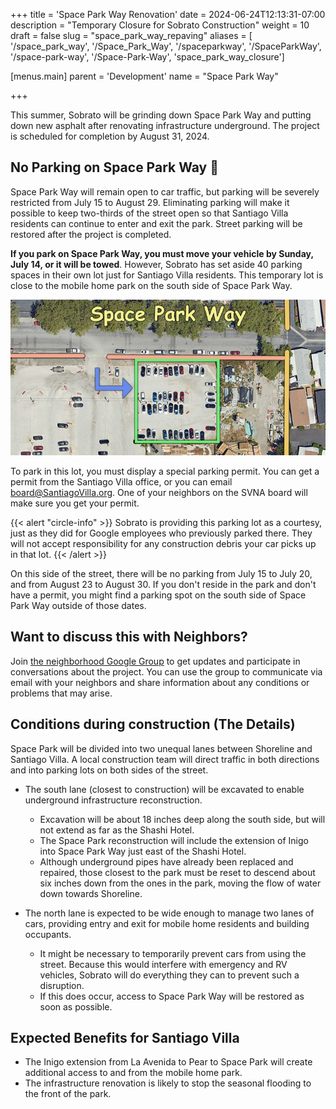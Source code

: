 +++
title = 'Space Park Way Renovation'
date = 2024-06-24T12:13:31-07:00
description = "Temporary Closure for Sobrato Construction"
weight = 10
draft = false
slug = "space_park_way_repaving"
aliases = [
  '/space_park_way',
  '/Space_Park_Way',
  '/spaceparkway',
  '/SpaceParkWay',
  '/space-park-way',
  '/Space-Park-Way',
  'space_park_way_closure']

[menus.main]
    parent = 'Development'
    name = "Space Park Way"

+++

This summer, Sobrato will be grinding down Space Park Way and putting down new asphalt after renovating infrastructure underground. The project is scheduled for completion by August 31, 2024.

## No Parking on Space Park Way 🚫

Space Park Way will remain open to car traffic, but parking will be severely restricted from July 15 to August 29. Eliminating parking will make it possible to keep two-thirds of the street open so that Santiago Villa residents can continue to enter and exit the park. Street parking will be restored after the project is completed.

**If you park on Space Park Way, you must move your vehicle by Sunday, July 14, or it will be towed**. However, Sobrato has set aside 40 parking spaces in their own lot just for Santiago Villa residents. This temporary lot is close to the mobile home park on the south side of Space Park Way.

![Santiago Villa Temporary Parking Lot](./SPW_Parking_35pct.jpg)

To park in this lot, you must display a special parking permit. You can get a permit from the Santiago Villa office, or you can email board@SantiagoVilla.org. One of your neighbors on the SVNA board will make sure you get your permit.

{{< alert "circle-info" >}}
Sobrato is providing this parking lot as a courtesy, just as they did for Google employees who previously parked there. They will not accept responsibility for any construction debris your car picks up in that lot.
{{< /alert >}}

On this side of the street, there will be no parking from July 15 to July 20, and from August 23 to August 30. If you don't reside in the park and don't have a permit, you might find a parking spot on the south side of Space Park Way outside of those dates.

## Want to discuss this with Neighbors?

Join [the neighborhood Google Group](/join) to get updates and participate in conversations about the project. You can use the group to communicate via email with your neighbors and share information about any conditions or problems that may arise.

## Conditions during construction (The Details)

Space Park will be divided into two unequal lanes between Shoreline and Santiago Villa. A local construction team will direct traffic in both directions and into parking lots on both sides of the street.

- The south lane (closest to construction) will be excavated to enable underground infrastructure reconstruction.
  - Excavation will be about 18 inches deep along the south side, but will not extend as far as the Shashi Hotel.
  - The Space Park reconstruction will include the extension of Inigo into Space Park Way just east of the Shashi Hotel.
  - Although underground pipes have already been replaced and repaired, those closest to the park must be reset to descend about six inches down from the ones in the park, moving the flow of water down towards Shoreline.

- The north lane is expected to be wide enough to manage two lanes of cars, providing entry and exit for mobile home residents and building occupants.
  - It might be necessary to temporarily prevent cars from using the street. Because this would interfere with emergency and RV vehicles, Sobrato will do everything they can to prevent such a disruption.
  - If this does occur, access to Space Park Way will be restored as soon as possible.

## Expected Benefits for Santiago Villa

- The Inigo extension from La Avenida to Pear to Space Park will create additional access to and from the mobile home park.
- The infrastructure renovation is likely to stop the seasonal flooding to the front of the park.